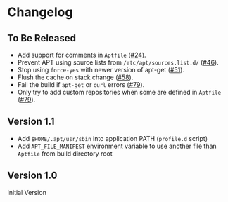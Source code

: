 # Changelog

## To Be Released

* Add support for comments in `Aptfile` ([#24](https://github.com/heroku/heroku-buildpack-apt/pull/24)).
* Prevent APT using source lists from `/etc/apt/sources.list.d/` ([#46](https://github.com/heroku/heroku-buildpack-apt/pull/46)).
* Stop using `force-yes` with newer version of apt-get ([#51](https://github.com/heroku/heroku-buildpack-apt/pull/51)).
* Flush the cache on stack change ([#58](https://github.com/heroku/heroku-buildpack-apt/pull/58)).
* Fail the build if `apt-get` or `curl` errors ([#79](https://github.com/heroku/heroku-buildpack-apt/pull/79)).
* Only try to add custom repositories when some are defined in `Aptfile` ([#79](https://github.com/heroku/heroku-buildpack-apt/pull/79)).

## Version 1.1

* Add `$HOME/.apt/usr/sbin` into application PATH (`profile.d` script)
* Add `APT_FILE_MANIFEST` environment variable to use another file than `Aptfile` from build directory root

## Version 1.0

Initial Version
